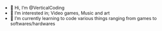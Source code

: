 - 👋 Hi, I’m @VerticalCoding
- 👀 I’m interested in; Video games, Music and art
- 🌱 I’m currently learning to code various things ranging from games to softwares/hardwares
